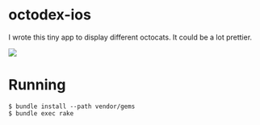 octodex-ios
===========

I wrote this tiny app to display different octocats. It could be a lot prettier.

![](http://f.cl.ly/items/1x1l2T3n343j123E1L2N/iOS%207.1%20(11D167)%202014-03-16%2014-17-13%202014-03-16%2014-17-16.jpg)

Running
=======

    $ bundle install --path vendor/gems
    $ bundle exec rake

